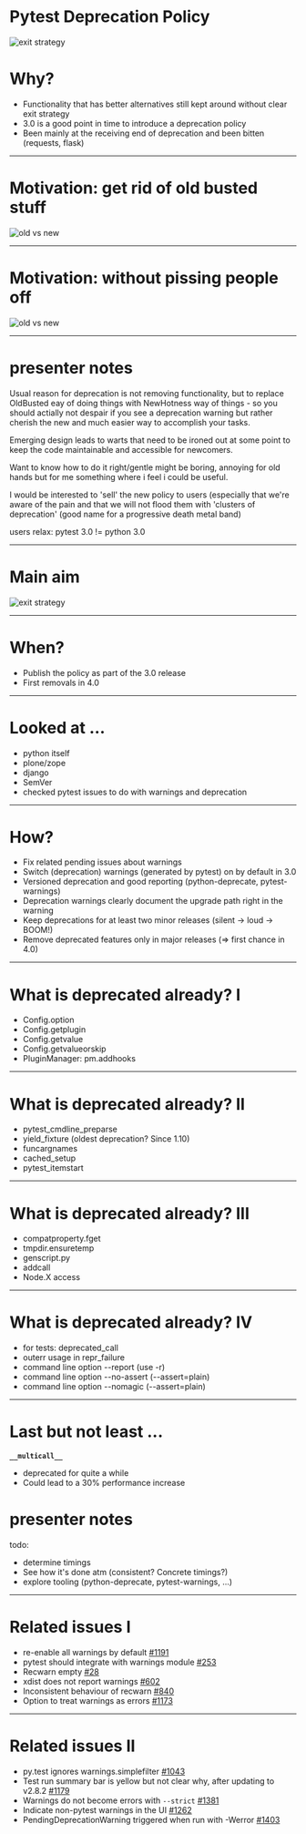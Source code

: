 # Pytest Deprecation Policy

![exit strategy](img/exit-strategy.jpg)

# Why?

* Functionality that has better alternatives still kept around without clear exit strategy
* 3.0 is a good point in time to introduce a deprecation policy
* Been mainly at the receiving end of deprecation and been bitten (requests, flask)

---

# Motivation: get rid of old busted stuff

![old vs new](img/old-busted-new-hotness.jpg)

---

# Motivation: without pissing people off

![old vs new](img/we-dont-want-angry-mob.jpg)

---

# presenter notes

Usual reason for deprecation is not removing functionality, but to replace OldBusted eay of doing things with NewHotness way of things - so you should actially not despair if you see a deprecation warning but rather cherish the new and much easier way to accomplish your tasks.

Emerging design leads to warts that need to be ironed out at some point to keep the code maintainable and accessible for newcomers.

Want to know how to do it right/gentle might be boring, annoying for old hands but for me something where i feel i could be useful.

I would be interested to 'sell' the new policy to users (especially that we're aware of the pain and that we will not flood them with 'clusters of deprecation' (good name for a progressive death metal band)

users relax: pytest 3.0 != python 3.0

-------------------------------------

# Main aim

![exit strategy](img/dont-want-to-confuse-users.jpg)

---

# When?

* Publish the policy as part of the 3.0 release
* First removals in 4.0

---

# Looked at ...

* python itself
* plone/zope
* django
* SemVer
* checked pytest issues to do with warnings and deprecation

---

# How?

* Fix related pending issues about warnings
* Switch (deprecation) warnings (generated by pytest) on by default in 3.0
* Versioned deprecation and good reporting (python-deprecate, pytest-warnings)
* Deprecation warnings clearly document the upgrade path right in the warning
* Keep deprecations for at least two minor releases (silent -> loud -> BOOM!)
* Remove deprecated features only in major releases (=> first chance in 4.0)

---

# What is deprecated already? I

* Config.option
* Config.getplugin
* Config.getvalue
* Config.getvalueorskip
* PluginManager: pm.addhooks

---

# What is deprecated already? II

* pytest_cmdline_preparse
* yield_fixture (oldest deprecation? Since 1.10) 
* funcargnames
* cached_setup
* pytest_itemstart

---

# What is deprecated already? III

* compatproperty.fget
* tmpdir.ensuretemp
* genscript.py
* addcall
* Node.X access

---

# What is deprecated already? IV

* for tests: deprecated_call
* outerr usage in repr_failure
* command line option --report (use -r)
* command line option --no-assert (--assert=plain)
* command line option --nomagic (--assert=plain)

---

# Last but not least ...

**`__multicall__`**

* deprecated for quite a while
* Could lead to a 30% performance increase

# presenter notes

todo:

- determine timings
- See how it's done atm (consistent? Concrete timings?)
- explore tooling (python-deprecate, pytest-warnings, ...)

---

# Related issues I

*  re-enable all warnings by default [#1191](https://github.com/pytest-dev/pytest/issues/1191)
*  pytest should integrate with warnings module [#253](https://github.com/pytest-dev/pytest/issues/253) 
*  Recwarn empty [#28](https://github.com/pytest-dev/pytest/issues/28) 
*  xdist does not report warnings [#602](https://github.com/pytest-dev/pytest/issues/602)
*  Inconsistent behaviour of recwarn [#840](https://github.com/pytest-dev/pytest/issues/840)
*  Option to treat warnings as errors [#1173](https://github.com/pytest-dev/pytest/issues/1173)

---

# Related issues II

*  py.test ignores warnings.simplefilter [#1043](https://github.com/pytest-dev/pytest/issues/1043)
*  Test run summary bar is yellow but not clear why, after updating to v2.8.2 [#1179](https://github.com/pytest-dev/pytest/issues/1179)
*  Warnings do not become errors with `--strict` [#1381](https://github.com/pytest-dev/pytest/issues/1381)
*  Indicate non-pytest warnings in the UI [#1262](https://github.com/pytest-dev/pytest/issues/1262)
*  PendingDeprecationWarning triggered when run with -Werror [#1403](https://github.com/pytest-dev/pytest/issues/1403)
